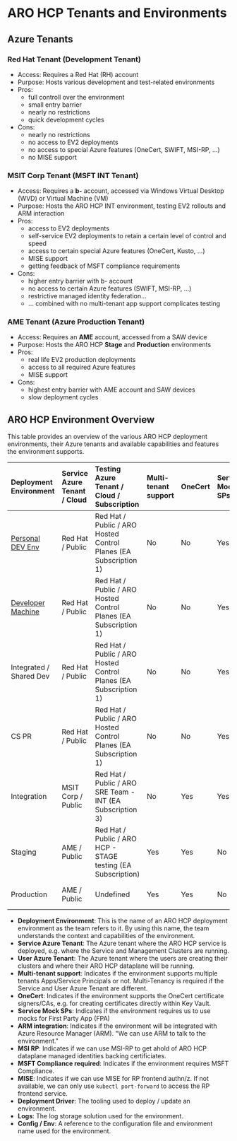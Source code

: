 # ARO HCP Tenants and Environments

## Azure Tenants

### Red Hat Tenant (Development Tenant)

- Access: Requires a Red Hat (RH) account
- Purpose: Hosts various development and test-related environments
- Pros:
  - full controll over the environment
  - small entry barrier
  - nearly no restrictions
  - quick development cycles
- Cons:
  - nearly no restrictions
  - no access to EV2 deployments
  - no access to special Azure features (OneCert, SWIFT, MSI-RP, ...)
  - no MISE support

### MSIT Corp Tenant (MSFT INT Tenant)

- Access: Requires a **b-** account, accessed via Windows Virtual Desktop (WVD) or Virtual Machine (VM)
- Purpose: Hosts the ARO HCP INT environment, testing EV2 rollouts and ARM interaction
- Pros:
  - access to EV2 deployments
  - self-service EV2 deployments to retain a certain level of control and speed
  - access to certain special Azure features (OneCert, Kusto, ...)
  - MISE support
  - getting feedback of MSFT compliance requirements
- Cons:
  - higher entry barrier with b- account
  - no access to certain Azure features (SWIFT, MSI-RP, ...)
  - restrictive managed identity federation...
  - ... combined with no multi-tenant app support complicates testing

### AME Tenant (Azure Production Tenant)

- Access: Requires an **AME** account, accessed from a SAW device
- Purpose: Hosts the ARO HCP **Stage** and **Production** environments
- Pros:
  - real life EV2 production deployments
  - access to all required Azure features
  - MISE support
- Cons:
  - highest entry barrier with AME account and SAW devices
  - slow deployment cycles

## ARO HCP Environment Overview

This table provides an overview of the various ARO HCP deployment environments, their Azure tenants and available capabilities and features the environment supports.

| Deployment Environment                                                      | Service Azure Tenant / Cloud | Testing Azure Tenant / Cloud / Subscription                      | Multi-tenant support | OneCert | Service Mock SPs | ARM integration | MSI RP | MSFT Compliance required | MISE | Deployment Driver | Logs                | Config / Env                                                                                                                                                           |
| :-------------------------------------------------------------------------- | :--------------------------- | :--------------------------------------------------------------- | :------------------- | :------ | :--------------- | :-------------- | :----- | :----------------------- | :--- | :---------------- | :------------------ | :--------------------------------------------------------------------------------------------------------------------------------------------------------------------- |
| [Personal DEV Env](personal-dev.md)                                         | Red Hat / Public             | Red Hat / Public / ARO Hosted Control Planes (EA Subscription 1) | No                   | No      | Yes              | No              | No     | No                       | No   | Makefile          | in-cluster Pod logs | [config.yaml](../config/config.yaml) / pers                                                                                                                            |
| [Developer Machine](personal-dev.md#partial-personal-dev-environment-setup) | Red Hat / Public             | Red Hat / Public / ARO Hosted Control Planes (EA Subscription 1) | No                   | No      | Yes              | No              | No     | No                       | No   | Makefile          | local               | [config.yaml](../config/config.yaml) / pers *                                                                                                                          |
| Integrated / Shared Dev                                                     | Red Hat / Public             | Red Hat / Public / ARO Hosted Control Planes (EA Subscription 1) | No                   | No      | Yes              | No              | No     | No                       | No   | GH Actions        | Azure Log Analytics | [config.yaml](../config/config.yaml) / dev                                                                                                                             |
| CS PR                                                                       | Red Hat / Public             | Red Hat / Public / ARO Hosted Control Planes (EA Subscription 1) | No                   | No      | Yes              | No              | No     | No                       | No   | GH Actions        | Azure Log Analytics | [config.yaml](../config/config.yaml) / cspr                                                                                                                            |
| Integration                                                                 | MSIT Corp / Public           | Red Hat / Public / ARO SRE Team - INT (EA Subscription 3)        | No                   | Yes     | Yes              | Yes             | No     | Yes                      | Yes  | EV2               | Geneva              | [ADO sdp-pipelines/hcp/config.clouds-overlay.yaml](https://dev.azure.com/msazure/AzureRedHatOpenShift/_git/sdp-pipelines?path=/hcp/config.clouds-overlay.yaml) / int   |
| Staging                                                                     | AME / Public                 | Red Hat / Public / ARO HCP - STAGE testing (EA Subscription)     | Yes                  | Yes     | No               | Yes             | Yes    | Yes                      | Yes  | EV2               | Geneva              | [ADO sdp-pipelines/hcp/config.clouds-overlay.yaml](https://dev.azure.com/msazure/AzureRedHatOpenShift/_git/sdp-pipelines?path=/hcp/config.clouds-overlay.yaml) / stg   |
| Production                                                                  | AME / Public                 | Undefined                                                        | Yes                  | Yes     | No               | Yes             | Yes    | Yes                      | Yes  | EV2               | Geneva              | [ADO sdp-pipelines/hcp/config.clouds-overlay.yaml](https://dev.azure.com/msazure/AzureRedHatOpenShift/_git/sdp-pipelines?path=/hcp/config.clouds-overlay.yaml) / *prd* |

- **Deployment Environment**: This is the name of an ARO HCP deployment environment as the team refers to it. By using this name, the team understands the context and capabilities of the environment.
- **Service Azure Tenant**: The Azure tenant where the ARO HCP service is deployed, e.g. where the Service and Management Clusters are running.
- **User Azure Tenant**: The Azure tenant where the users are creating their clusters and where their ARO HCP dataplane will be running.
- **Multi-tenant support**: Indicates if the environment supports multiple tenants Apps/Service Principals or not. Multi-Tenancy is required if the Service and User Azure Tenant are different.
- **OneCert**: Indicates if the environment supports the OneCert certificate signers/CAs, e.g. for creating certificates directly within Key Vault.
- **Service Mock SPs**: Indicates if the environment requires us to use mocks for First Party App (FPA)
- **ARM integration**: Indicates if the environment will be integrated with Azure Resource Manager (ARM). "We can use ARM to talk to the environment."
- **MSI RP**: Indicates if we can use MSI-RP to get ahold of ARO HCP dataplane managed identities backing certificiates.
- **MSFT Compliance required**: Indicates if the environment requires MSFT Compliance.
- **MISE**: Indicates if we can use MISE for RP frontend authn/z. If not available, we can only use `kubectl port-forward` to access the RP frontend service.
- **Deployment Driver**: The tooling used to deploy / update an environment.
- **Logs**: The log storage solution used for the environment.
- **Config / Env**: A reference to the configuration file and environment name used for the environment.

